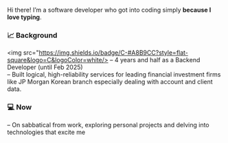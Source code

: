 Hi there! I’m a software developer who got into coding simply **because I love typing**.  

### 📈 Background  
<img src="https://img.shields.io/badge/C-#A8B9CC?style=flat-square&logo=C&logoColor=white/>
  – 4 years and half as a Backend Developer (until Feb 2025)  
  – Built logical, high-reliability services for leading financial investment firms like JP Morgan Korean branch especially dealing with account and client data.
  
  

### 💻 Now
  – On sabbatical from work, exploring personal projects and delving into technologies that excite me  

